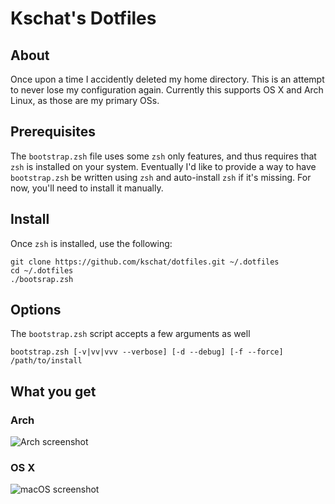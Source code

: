 # Kschat's Dotfiles


## About

Once upon a time I accidently deleted my home directory. This is an attempt
to never lose my configuration again. Currently this supports OS X and Arch
Linux, as those are my primary OSs.

## Prerequisites

The `bootstrap.zsh` file uses some `zsh` only features, and thus requires that
`zsh` is installed on your system. Eventually I'd like to provide a way to have
`bootstrap.zsh` be written using `zsh` and auto-install `zsh` if it's missing.
For now, you'll need to install it manually.

## Install

Once `zsh` is installed, use the following:

``` shell
git clone https://github.com/kschat/dotfiles.git ~/.dotfiles
cd ~/.dotfiles
./bootsrap.zsh
```

## Options

The `bootstrap.zsh` script accepts a few arguments as well

``` shell
bootstrap.zsh [-v|vv|vvv --verbose] [-d --debug] [-f --force] /path/to/install
```

## What you get

### Arch

![Arch screenshot](http://i.imgur.com/XIFggpE.png)

### OS X

![macOS screenshot](http://i.imgur.com/ZkoaD8J.png)
